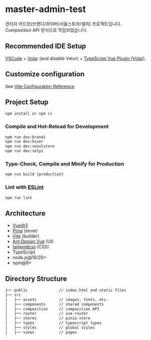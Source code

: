 # master-admin-test

관리자 어드민(브랜디/하이버/서울스토어/셀피) 프로젝트입니다.  
Composition API 방식으로 작업되었습니다.

## Recommended IDE Setup

[VSCode](https://code.visualstudio.com/) + [Volar](https://marketplace.visualstudio.com/items?itemName=Vue.volar) (and disable Vetur) + [TypeScript Vue Plugin (Volar)](https://marketplace.visualstudio.com/items?itemName=Vue.vscode-typescript-vue-plugin).

## Customize configuration

See [Vite Configuration Reference](https://vitejs.dev/config/).

## Project Setup

```sh
npm install or npm ci
```

### Compile and Hot-Reload for Development

```sh
npm run dev:brandi
npm run dev:hiver
npm run dev:seoulstore
npm run dev:selpi
```

### Type-Check, Compile and Minify for Production

```sh
npm run build (production)
```

### Lint with [ESLint](https://eslint.org/)

```sh
npm run lint
```

## Architecture

- [Vue@3](https://ko.vuejs.org/)
- [Pinia](https://pinia.vuejs.org/) (store)
- [Vite](https://vitejs.dev/) (builder)
- [Ant Design Vue](https://www.antdv.com/components/overview/) (UI)
- [tailwindcss](https://tailwindcss.com/) (CSS)
- TypeScript
- node.js@18/20+
- npm@8+


## Directory Structure

```sh
├── public              // index.html and static files
├── src
│   ├── assets          // images, fonts, etc.
│   ├── components      // shared components
│   ├── composition     // composition API
│   ├── router          // vue-router
│   ├── stores          // pinia store
│   ├── types           // typescript types
│   ├── styles          // global styles
│   ├── views           // pages
```